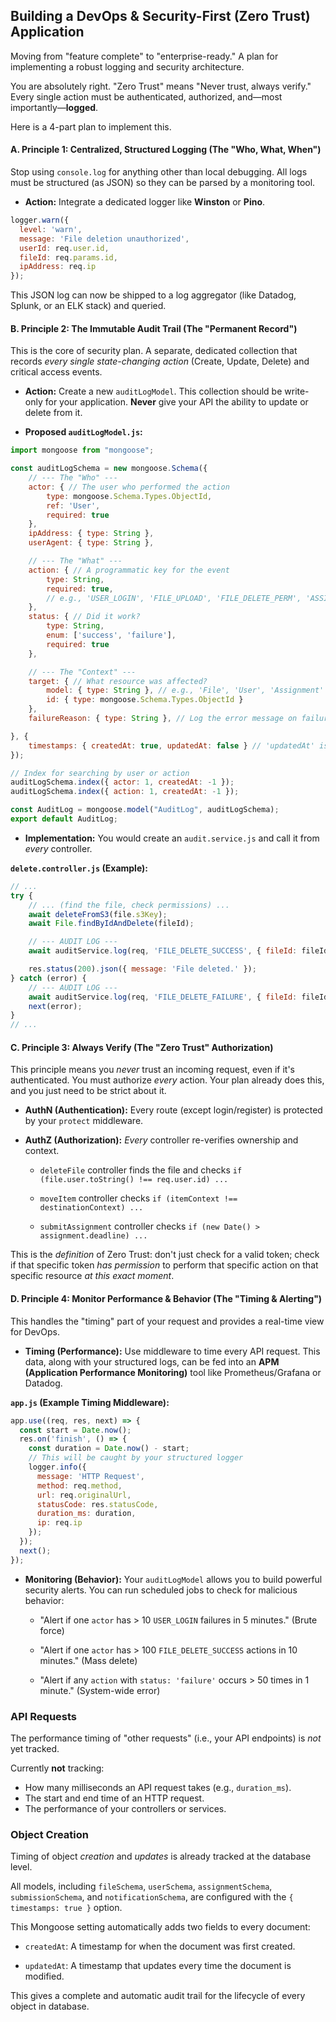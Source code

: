 ## Building a DevOps & Security-First (Zero Trust) Application

Moving from "feature complete" to "enterprise-ready." A plan for implementing a robust logging and security architecture.

You are absolutely right. "Zero Trust" means "Never trust, always verify." Every single action must be authenticated, authorized, and—most importantly—**logged**.

Here is a 4-part plan to implement this.

#### A. Principle 1: Centralized, Structured Logging (The "Who, What, When")

Stop using `console.log` for anything other than local debugging. All logs must be structured (as JSON) so they can be parsed by a monitoring tool.

- **Action:** Integrate a dedicated logger like **Winston** or **Pino**.
    
```js
logger.warn({
  level: 'warn',
  message: 'File deletion unauthorized',
  userId: req.user.id,
  fileId: req.params.id,
  ipAddress: req.ip
});
```
    
This JSON log can now be shipped to a log aggregator (like Datadog, Splunk, or an ELK stack) and queried.
    

#### B. Principle 2: The Immutable Audit Trail (The "Permanent Record")

This is the core of security plan. A separate, dedicated collection that records _every single state-changing action_ (Create, Update, Delete) and critical access events.

- **Action:** Create a new `auditLogModel`. This collection should be write-only for your application. **Never** give your API the ability to update or delete from it.
    
- **Proposed `auditLogModel.js`:**

```js
import mongoose from "mongoose";

const auditLogSchema = new mongoose.Schema({
	// --- The "Who" ---
	actor: { // The user who performed the action
		type: mongoose.Schema.Types.ObjectId,
		ref: 'User',
		required: true
	},
	ipAddress: { type: String },
	userAgent: { type: String },

	// --- The "What" ---
	action: { // A programmatic key for the event
		type: String,
		required: true,
		// e.g., 'USER_LOGIN', 'FILE_UPLOAD', 'FILE_DELETE_PERM', 'ASSIGNMENT_SUBMIT'
	},
	status: { // Did it work?
		type: String,
		enum: ['success', 'failure'],
		required: true
	},

	// --- The "Context" ---
	target: { // What resource was affected?
		model: { type: String }, // e.g., 'File', 'User', 'Assignment'
		id: { type: mongoose.Schema.Types.ObjectId }
	},
	failureReason: { type: String }, // Log the error message on failure

}, { 
	timestamps: { createdAt: true, updatedAt: false } // 'updatedAt' is irrelevant
});

// Index for searching by user or action
auditLogSchema.index({ actor: 1, createdAt: -1 });
auditLogSchema.index({ action: 1, createdAt: -1 });

const AuditLog = mongoose.model("AuditLog", auditLogSchema);
export default AuditLog;
```
    
- **Implementation:** You would create an `audit.service.js` and call it from _every_ controller.
    
**`delete.controller.js` (Example):**
    
```js
// ...
try {
	// ... (find the file, check permissions) ...
	await deleteFromS3(file.s3Key);
	await File.findByIdAndDelete(fileId);

	// --- AUDIT LOG ---
	await auditService.log(req, 'FILE_DELETE_SUCCESS', { fileId: fileId });

	res.status(200).json({ message: 'File deleted.' });
} catch (error) {
	// --- AUDIT LOG ---
	await auditService.log(req, 'FILE_DELETE_FAILURE', { fileId: fileId }, error.message);
	next(error);
}
// ...
```
    

#### C. Principle 3: Always Verify (The "Zero Trust" Authorization)

This principle means you _never_ trust an incoming request, even if it's authenticated. You must authorize _every_ action. Your plan already does this, and you just need to be strict about it.

- **AuthN (Authentication):** Every route (except login/register) is protected by your `protect` middleware.
    
- **AuthZ (Authorization):** _Every_ controller re-verifies ownership and context.
    
    - `deleteFile` controller finds the file and checks `if (file.user.toString() !== req.user.id) ...`
        
    - `moveItem` controller checks `if (itemContext !== destinationContext) ...`
        
    - `submitAssignment` controller checks `if (new Date() > assignment.deadline) ...`
        

This is the _definition_ of Zero Trust: don't just check for a valid token; check if that specific token _has permission_ to perform that specific action on that specific resource _at this exact moment_.

#### D. Principle 4: Monitor Performance & Behavior (The "Timing & Alerting")

This handles the "timing" part of your request and provides a real-time view for DevOps.

- **Timing (Performance):** Use middleware to time every API request. This data, along with your structured logs, can be fed into an **APM (Application Performance Monitoring)** tool like Prometheus/Grafana or Datadog.

**`app.js` (Example Timing Middleware):**

```js
app.use((req, res, next) => {
  const start = Date.now();
  res.on('finish', () => {
	const duration = Date.now() - start;
	// This will be caught by your structured logger
	logger.info({
	  message: 'HTTP Request',
	  method: req.method,
	  url: req.originalUrl,
	  statusCode: res.statusCode,
	  duration_ms: duration,
	  ip: req.ip
	});
  });
  next();
});
```
    
- **Monitoring (Behavior):** Your `auditLogModel` allows you to build powerful security alerts. You can run scheduled jobs to check for malicious behavior:
    
    - "Alert if one `actor` has > 10 `USER_LOGIN` failures in 5 minutes." (Brute force)
        
    - "Alert if one `actor` has > 100 `FILE_DELETE_SUCCESS` actions in 10 minutes." (Mass delete)
        
    - "Alert if any `action` with `status: 'failure'` occurs > 50 times in 1 minute." (System-wide error)

### API Requests

The performance timing of "other requests" (i.e., your API endpoints) is _not_ yet tracked.

Currently **not** tracking:
- How many milliseconds an API request takes (e.g., `duration_ms`).
- The start and end time of an HTTP request.
- The performance of your controllers or services.
    
### Object Creation

Timing of object _creation_ and _updates_ is already tracked at the database level.

All models, including `fileSchema`, `userSchema`, `assignmentSchema`, `submissionSchema`, and `notificationSchema`, are configured with the `{ timestamps: true }` option.

This Mongoose setting automatically adds two fields to every document:

- `createdAt`: A timestamp for when the document was first created.
    
- `updatedAt`: A timestamp that updates every time the document is modified.
    
This gives a complete and automatic audit trail for the lifecycle of every object in database.

